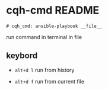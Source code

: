 # cqh-cmd README

```
# cqh_cmd: ansible-playbook __file__
```

run command in terminal in file


## keybord


* `alt+d l` run from history

* `alt+d f` run from current file